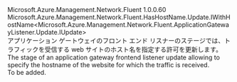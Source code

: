 <Type Name="IWithHostName" FullName="Microsoft.Azure.Management.Network.Fluent.ApplicationGatewayListener.Update.IWithHostName">
  <TypeSignature Language="C#" Value="public interface IWithHostName : Microsoft.Azure.Management.Network.Fluent.HasHostName.Update.IWithHostName&lt;Microsoft.Azure.Management.Network.Fluent.ApplicationGatewayListener.Update.IUpdate&gt;" />
  <TypeSignature Language="ILAsm" Value=".class public interface auto ansi abstract IWithHostName implements class Microsoft.Azure.Management.Network.Fluent.HasHostName.Update.IWithHostName`1&lt;class Microsoft.Azure.Management.Network.Fluent.ApplicationGatewayListener.Update.IUpdate&gt;" />
  <TypeSignature Language="DocId" Value="T:Microsoft.Azure.Management.Network.Fluent.ApplicationGatewayListener.Update.IWithHostName" />
  <TypeSignature Language="VB.NET" Value="Public Interface IWithHostName&#xA;Implements IWithHostName(Of IUpdate)" />
  <TypeSignature Language="F#" Value="type IWithHostName = interface&#xA;    interface IWithHostName&lt;IUpdate&gt;" />
  <AssemblyInfo>
    <AssemblyName>Microsoft.Azure.Management.Network.Fluent</AssemblyName>
    <AssemblyVersion>1.0.0.60</AssemblyVersion>
  </AssemblyInfo>
  <Interfaces>
    <Interface>
      <InterfaceName>Microsoft.Azure.Management.Network.Fluent.HasHostName.Update.IWithHostName&lt;Microsoft.Azure.Management.Network.Fluent.ApplicationGatewayListener.Update.IUpdate&gt;</InterfaceName>
    </Interface>
  </Interfaces>
  <Docs>
    <summary>
            <span data-ttu-id="65e14-101">アプリケーション ゲートウェイのフロント エンド リスナーのステージでは、トラフィックを受信する web サイトのホスト名を指定する許可を更新します。</span><span class="sxs-lookup"><span data-stu-id="65e14-101">The stage of an application gateway frontend listener update allowing to specify the hostname of the website for which the traffic is received.</span></span>
            </summary>
    <remarks>To be added.</remarks>
  </Docs>
  <Members />
</Type>